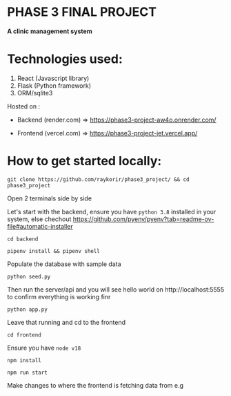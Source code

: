 # PHASE 3 FINAL PROJECT

**A clinic management system**

# Technologies used:
1. React (Javascript library)
2. Flask (Python framework)
3. ORM/sqlite3

Hosted on : 

- Backend (render.com) => https://phase3-project-aw4o.onrender.com/ 

- Frontend (vercel.com) => https://phase3-project-jet.vercel.app/


# How to get started locally:

```
git clone https://github.com/raykorir/phase3_project/ && cd phase3_project
```
Open 2 terminals side by side

Let's start with the backend, ensure you have `python 3.8` installed in your system, else chechout https://github.com/pyenv/pyenv?tab=readme-ov-file#automatic-installer
```
cd backend
```
```
pipenv install && pipenv shell
```
Populate the database with sample data
```
python seed.py
```
Then run the server/api and you will see hello world on http://localhost:5555 to confirm everything is working finr
```
python app.py
```

Leave that running and cd to the frontend

```
cd frontend
```
Ensure you have `node v18`
```
npm install
```
```
npm run start
```

Make changes to where the frontend is fetching data from e.g

